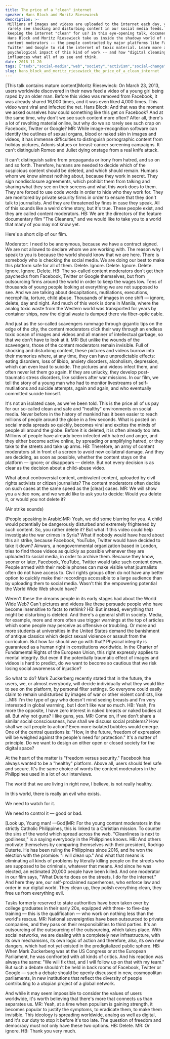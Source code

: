 ```yaml
---
title: The price of a "clean" internet
speaker: Hans Block and Moritz Riesewieck
description: >-
 Millions of images and videos are uploaded to the internet each day, yet we
 rarely see shocking and disturbing content in our social media feeds. Who's
 keeping the internet "clean" for us? In this eye-opening talk, documentarians
 Hans Block and Moritz Riesewieck take us inside the shadowy world of online
 content moderators -- the people contracted by major platforms like Facebook,
 Twitter and Google to rid the internet of toxic material. Learn more about the
 psychological impact of this kind of work -- and how "digital cleaning"
 influences what all of us see and think.
date: 2018-11-20
tags: ["tedx","social-media","web","society","activism","social-change","internet","technology"]
slug: hans_block_and_moritz_riesewieck_the_price_of_a_clean_internet
---
```


[This talk contains mature content]Moritz Riesewieck: On March 23, 2013, users worldwide
discovered in their news feed a video of a young girl being raped by an older man. Before
this video was removed from Facebook, it was already shared 16,000 times, and it was even
liked 4,000 times. This video went viral and infected the net. Hans Block: And that was the
moment we asked ourselves how could something like this get on Facebook? And at the same
time, why don't we see such content more often? After all, there's a lot of revolting
material online, but why do we so rarely see such crap on Facebook, Twitter or Google? MR:
While image-recognition software can identify the outlines of sexual organs, blood or
naked skin in images and videos, it has immense difficulties to distinguish pornographic
content from holiday pictures, Adonis statues or breast-cancer screening campaigns. It
can't distinguish Romeo and Juliet dying onstage from a real knife attack.

It can't distinguish satire from propaganda or irony from hatred, and so on and so forth.
Therefore, humans are needed to decide which of the suspicious content should be deleted,
and which should remain. Humans whom we know almost nothing about, because they work in
secret. They sign nondisclosure agreements, which prohibit them from talking and sharing
what they see on their screens and what this work does to them. They are forced to use
code words in order to hide who they work for. They are monitored by private security
firms in order to ensure that they don't talk to journalists. And they are threatened by
fines in case they speak. All of this sounds like a weird crime story, but it's true.
These people exist, and they are called content moderators. HB: We are the directors of the
feature documentary film "The Cleaners," and we would like to take you to a world that
many of you may not know yet.

Here's a short clip of our film.

Moderator: I need to be anonymous, because we have a contract signed. We are not allowed
to declare whom we are working with. The reason why I speak to you is because the world
should know that we are here. There is somebody who is checking the social media. We are
doing our best to make this platform safe for all of them. Delete. Ignore. Delete. Ignore.
Delete. Ignore. Ignore. Delete. HB: The so-called content moderators don't get their
paychecks from Facebook, Twitter or Google themselves, but from outsourcing firms around
the world in order to keep the wages low. Tens of thousands of young people looking at
everything we are not supposed to see. And we are talking about decapitations,
mutilations, executions, necrophilia, torture, child abuse. Thousands of images in one
shift — ignore, delete, day and night. And much of this work is done in Manila, where the
analog toxic waste from the Western world was transported for years by container ships,
now the digital waste is dumped there via fiber-optic cable.

And just as the so-called scavengers rummage through gigantic tips on the edge of the
city, the content moderators click their way through an endless toxic ocean of images and
videos and all manner of intellectual garbage, so that we don't have to look at it. MR: But
unlike the wounds of the scavengers, those of the content moderators remain invisible.
Full of shocking and disturbing content, these pictures and videos burrow into their
memories where, at any time, they can have unpredictable effects: eating disorders, loss
of libido, anxiety disorders, alcoholism, depression, which can even lead to suicide. The
pictures and videos infect them, and often never let them go again. If they are unlucky,
they develop post-traumatic stress disorders, like soldiers after war missions. In our
film, we tell the story of a young man who had to monitor livestreams of self-mutilations
and suicide attempts, again and again, and who eventually committed suicide
himself.

It's not an isolated case, as we've been told. This is the price all of us pay for our
so-called clean and safe and "healthy" environments on social media. Never before in the
history of mankind has it been easier to reach millions of people around the globe in a
few seconds. What is posted on social media spreads so quickly, becomes viral and excites
the minds of people all around the globe. Before it is deleted, it is often already too
late. Millions of people have already been infected with hatred and anger, and they either
become active online, by spreading or amplifying hatred, or they take to the streets and
take up arms. HB: Therefore, an army of content moderators sit in front of a screen to
avoid new collateral damage. And they are deciding, as soon as possible, whether the
content stays on the platform — ignore; or disappears — delete. But not every decision is
as clear as the decision about a child-abuse video.

What about controversial content, ambivalent content, uploaded by civil rights activists
or citizen journalists? The content moderators often decide on such cases at the same
speed as the [clear] cases. MR: We will show you a video now, and we would like to ask you
to decide: Would you delete it, or would you not delete it?

(Air strike sounds)

(People speaking in Arabic)MR: Yeah, we did some blurring for you. A child would
potentially be dangerously disturbed and extremely frightened by such content. So, you
rather delete it? But what if this video could help investigate the war crimes in Syria?
What if nobody would have heard about this air strike, because Facebook, YouTube, Twitter
would have decided to take it down? Airwars, a nongovernmental organization based in
London, tries to find those videos as quickly as possible whenever they are uploaded to
social media, in order to archive them. Because they know, sooner or later, Facebook,
YouTube, Twitter would take such content down. People armed with their mobile phones can
make visible what journalists often do not have access to. Civil rights groups often do
not have any better option to quickly make their recordings accessible to a large audience
than by uploading them to social media. Wasn't this the empowering potential the World
Wide Web should have?

Weren't these the dreams people in its early stages had about the World Wide Web? Can't
pictures and videos like these persuade people who have become insensitive to facts to
rethink? HB: But instead, everything that might be disturbing is deleted. And there's a
general shift in society. Media, for example, more and more often use trigger warnings at
the top of articles which some people may perceive as offensive or troubling. Or more and
more students at universities in the United States demand the banishment of antique
classics which depict sexual violence or assault from the curriculum. But how far should
we go with that? Physical integrity is guaranteed as a human right in constitutions
worldwide. In the Charter of Fundamental Rights of the European Union, this right
expressly applies to mental integrity. But even if the potentially traumatic effect of
images and videos is hard to predict, do we want to become so cautious that we risk losing
social awareness of injustice?

So what to do? Mark Zuckerberg recently stated that in the future, the users, we, or
almost everybody, will decide individually what they would like to see on the platform, by
personal filter settings. So everyone could easily claim to remain undisturbed by images
of war or other violent conflicts, like ...MR: I'm the type of guy who doesn't mind seeing
breasts and I'm very interested in global warming, but I don't like war so much. HB: Yeah,
I'm more the opposite, I have zero interest in naked breasts or naked bodies at all. But
why not guns? I like guns, yes. MR: Come on, if we don't share a similar social
consciousness, how shall we discuss social problems? How shall we call people to action?
Even more isolated bubbles would emerge. One of the central questions is: "How, in the
future, freedom of expression will be weighed against the people's need for protection."
It's a matter of principle. Do we want to design an either open or closed society for the
digital space?

At the heart of the matter is "freedom versus security." Facebook has always wanted to be
a "healthy" platform. Above all, users should feel safe and secure. It's the same choice
of words the content moderators in the Philippines used in a lot of our
interviews.

The world that we are living in right now, I believe, is not really healthy.

In this world, there is really an evil who exists.

We need to watch for it.

We need to control it — good or bad.

[Look up, Young man! —God]MR: For the young content moderators in the strictly Catholic
Philippines, this is linked to a Christian mission. To counter the sins of the world which
spread across the web. "Cleanliness is next to godliness," is a saying everybody in the
Philippines knows. HB: And others motivate themselves by comparing themselves with their
president, Rodrigo Duterte. He has been ruling the Philippines since 2016, and he won the
election with the promise: "I will clean up." And what that means is eliminating all kinds
of problems by literally killing people on the streets who are supposed to be criminals,
whatever that means. And since he was elected, an estimated 20,000 people have been
killed. And one moderator in our film says, "What Duterte does on the streets, I do for
the internet." And here they are, our self-proclaimed superheroes, who enforce law and
order in our digital world. They clean up, they polish everything clean, they free us from
everything evil.

Tasks formerly reserved to state authorities have been taken over by college graduates in
their early 20s, equipped with three- to five-day training — this is the qualification —
who work on nothing less than the world's rescue. MR: National sovereignties have been
outsourced to private companies, and they pass on their responsibilities to third parties.
It's an outsourcing of the outsourcing of the outsourcing, which takes place. With social
networks, we are dealing with a completely new infrastructure, with its own mechanisms,
its own logic of action and therefore, also, its own new dangers, which had not yet
existed in the predigitalized public sphere. HB: When Mark Zuckerberg was at the US
Congress or at the European Parliament, he was confronted with all kinds of critics. And
his reaction was always the same: "We will fix that, and I will follow up on that with my
team." But such a debate shouldn't be held in back rooms of Facebook, Twitter or Google —
such a debate should be openly discussed in new, cosmopolitan parliaments, in new
institutions that reflect the diversity of people contributing to a utopian project of a
global network.

And while it may seem impossible to consider the values of users worldwide, it's worth
believing that there's more that connects us than separates us. MR: Yeah, at a time when
populism is gaining strength, it becomes popular to justify the symptoms, to eradicate
them, to make them invisible. This ideology is spreading worldwide, analog as well as
digital, and it's our duty to stop it before it's too late. The question of freedom and
democracy must not only have these two options. HB: Delete. MR: Or ignore. HB: Thank you very
much.

<!--
ad_duration=3.33
comment_count=13
event="TEDxCERN"
external_start_time=0
has_talk_citation=1
intro_duration=11.82
is_subtitle_required="False"
is_talk_featured="True"
language="en"
language_swap="False"
native_language="en"
number_of_related_talks=6
number_of_speakers=2
number_of_subtitled_videos=17
number_of_tags=8
number_of_talk_download_languages=17
number_of_talk_more_resources=1
number_of_talk_recommendations=1
number_of_talks_take_actions=2
post_ad_duration=0.83
published_timestamp="2019-10-29 20:03:37"
recording_date="2018-11-20"
speaker_description="Filmmaker, theater director, musician"
speaker_is_published=1
speaker_name="Hans Block and Moritz Riesewieck"
talk_name="The price of a \"clean\" internet"
talk_recommendations_blurb="More resources curated by Hans Block and Moritz Riesewieck"
talks_tags=["tedx","social-media","web","society","activism","social-change","internet","technology"]
url_audio="https://download.ted.com/talks/HansBlockandMoritzRiesewieck_2018X.mp3?apikey=acme-roadrunner"
url_photo_speaker="https://pe.tedcdn.com/images/ted/070c9c7a2ba21fa6e446f2b5c9dbf34c51a98120_254x191.jpg"
url_webpage="https://www.ted.com/talks/hans_block_and_moritz_riesewieck_the_price_of_a_clean_internet"
video_type_name="TEDx Talk"
-->